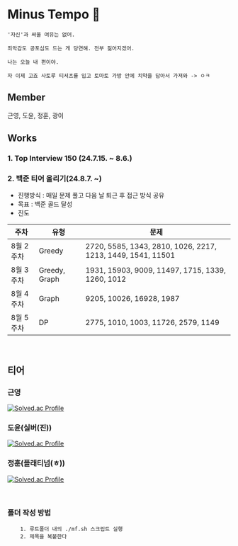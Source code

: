 # Minus Tempo 🏐

```
'자신'과 싸울 여유는 없어.

죄악감도 공포심도 드는 게 당연해. 전부 짊어지겠어.

나는 오늘 내 편이야.

자 이제 고죠 사토루 티셔츠를 입고 토마토 가방 안에 치약을 담아서 가져와 -> ㅇㅋ
```

## Member

근영, 도윤, 정훈, 광이

## Works

### 1. Top Interview 150 (24.7.15. ~ 8.6.)

### 2. 백준 티어 올리기(24.8.7. ~)

- 진행방식 : 매일 문제 풀고 다음 날 퇴근 후 접근 방식 공유
- 목표 : 백준 골드 달성
- 진도

| 주차      | 유형          | 문제                                                        |
| --------- | ------------- | ----------------------------------------------------------- |
| 8월 2주차 | Greedy        | 2720, 5585, 1343, 2810, 1026, 2217, 1213, 1449, 1541, 11501 |
| 8월 3주차 | Greedy, Graph | 1931, 15903, 9009, 11497, 1715, 1339, 1260, 1012            |
| 8월 4주차 | Graph         | 9205, 10026, 16928, 1987                                    |
| 8월 5주차 | DP            | 2775, 1010, 1003, 11726, 2579, 1149                         |

<br/>

## 티어

### 근영

[![Solved.ac Profile](http://mazassumnida.wtf/api/v2/generate_badge?boj=rootzero17)](https://solved.ac/rootzero17/)

### 도윤(실버(진))

[![Solved.ac Profile](http://mazassumnida.wtf/api/v2/generate_badge?boj=sorryisme)](https://solved.ac/sorryisme/)

### 정훈(플래티넘(ㅎ))

[![Solved.ac Profile](http://mazassumnida.wtf/api/v2/generate_badge?boj=lifthus531)](https://solved.ac/lifthus531/)

<br/>

### 폴더 작성 방법

```
    1. 루트폴더 내의 ./mf.sh 스크립트 실행
    2. 제목을 복붙한다
```
